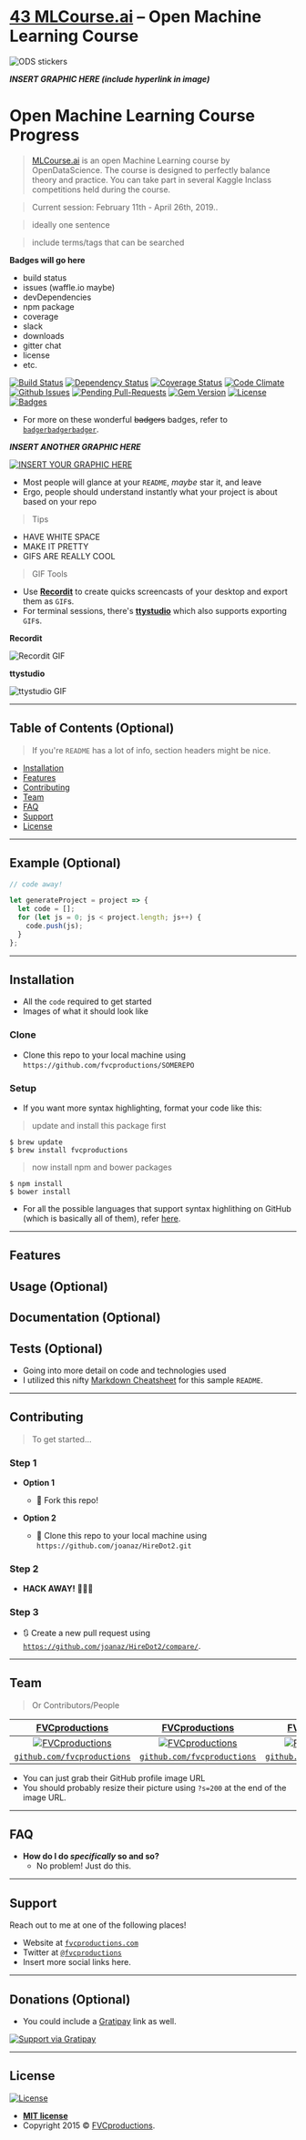 # [43 MLCourse.ai](https://mlcourse.ai) – Open Machine Learning Course
![ODS stickers](https://raw.githubusercontent.com/ygautomo/43-MLCourseAI/master/images/00_ods_stickers.jpg)



***INSERT GRAPHIC HERE (include hyperlink in image)***

# Open Machine Learning Course Progress

> [MLCourse.ai](https://mlcourse.ai) is an open Machine Learning course by OpenDataScience. The course is designed to perfectly balance theory and practice. You can take part in several Kaggle Inclass competitions held during the course.

> Current session: February 11th - April 26th, 2019..

> ideally one sentence

> include terms/tags that can be searched

**Badges will go here**

- build status
- issues (waffle.io maybe)
- devDependencies
- npm package
- coverage
- slack
- downloads
- gitter chat
- license
- etc.

[![Build Status](http://img.shields.io/travis/badges/badgerbadgerbadger.svg?style=flat-square)](https://travis-ci.org/badges/badgerbadgerbadger) [![Dependency Status](http://img.shields.io/gemnasium/badges/badgerbadgerbadger.svg?style=flat-square)](https://gemnasium.com/badges/badgerbadgerbadger) [![Coverage Status](http://img.shields.io/coveralls/badges/badgerbadgerbadger.svg?style=flat-square)](https://coveralls.io/r/badges/badgerbadgerbadger) [![Code Climate](http://img.shields.io/codeclimate/github/badges/badgerbadgerbadger.svg?style=flat-square)](https://codeclimate.com/github/badges/badgerbadgerbadger) [![Github Issues](http://githubbadges.herokuapp.com/badges/badgerbadgerbadger/issues.svg?style=flat-square)](https://github.com/badges/badgerbadgerbadger/issues) [![Pending Pull-Requests](http://githubbadges.herokuapp.com/badges/badgerbadgerbadger/pulls.svg?style=flat-square)](https://github.com/badges/badgerbadgerbadger/pulls) [![Gem Version](http://img.shields.io/gem/v/badgerbadgerbadger.svg?style=flat-square)](https://rubygems.org/gems/badgerbadgerbadger) [![License](http://img.shields.io/:license-mit-blue.svg?style=flat-square)](http://badges.mit-license.org) [![Badges](http://img.shields.io/:badges-9/9-ff6799.svg?style=flat-square)](https://github.com/badges/badgerbadgerbadger)

- For more on these wonderful ~~badgers~~ badges, refer to <a href="http://badges.github.io/badgerbadgerbadger/" target="_blank">`badgerbadgerbadger`</a>.

***INSERT ANOTHER GRAPHIC HERE***

[![INSERT YOUR GRAPHIC HERE](http://i.imgur.com/dt8AUb6.png)]()

- Most people will glance at your `README`, *maybe* star it, and leave
- Ergo, people should understand instantly what your project is about based on your repo

> Tips

- HAVE WHITE SPACE
- MAKE IT PRETTY
- GIFS ARE REALLY COOL

> GIF Tools

- Use <a href="http://recordit.co/" target="_blank">**Recordit**</a> to create quicks screencasts of your desktop and export them as `GIF`s.
- For terminal sessions, there's <a href="https://github.com/chjj/ttystudio" target="_blank">**ttystudio**</a> which also supports exporting `GIF`s.

**Recordit**

![Recordit GIF](http://g.recordit.co/iLN6A0vSD8.gif)

**ttystudio**

![ttystudio GIF](https://raw.githubusercontent.com/chjj/ttystudio/master/img/example.gif)

---

## Table of Contents (Optional)

> If you're `README` has a lot of info, section headers might be nice.

- [Installation](#installation)
- [Features](#features)
- [Contributing](#contributing)
- [Team](#team)
- [FAQ](#faq)
- [Support](#support)
- [License](#license)


---

## Example (Optional)

```javascript
// code away!

let generateProject = project => {
  let code = [];
  for (let js = 0; js < project.length; js++) {
    code.push(js);
  }
};
```

---

## Installation

- All the `code` required to get started
- Images of what it should look like

### Clone

- Clone this repo to your local machine using `https://github.com/fvcproductions/SOMEREPO`

### Setup

- If you want more syntax highlighting, format your code like this:

> update and install this package first

```shell
$ brew update
$ brew install fvcproductions
```

> now install npm and bower packages

```shell
$ npm install
$ bower install
```

- For all the possible languages that support syntax highlithing on GitHub (which is basically all of them), refer <a href="https://github.com/github/linguist/blob/master/lib/linguist/languages.yml" target="_blank">here</a>.

---

## Features
## Usage (Optional)
## Documentation (Optional)
## Tests (Optional)

- Going into more detail on code and technologies used
- I utilized this nifty <a href="https://github.com/adam-p/markdown-here/wiki/Markdown-Cheatsheet" target="_blank">Markdown Cheatsheet</a> for this sample `README`.

---

## Contributing

> To get started...

### Step 1

- **Option 1**
    - 🍴 Fork this repo!

- **Option 2**
    - 👯 Clone this repo to your local machine using `https://github.com/joanaz/HireDot2.git`

### Step 2

- **HACK AWAY!** 🔨🔨🔨

### Step 3

- 🔃 Create a new pull request using <a href="https://github.com/joanaz/HireDot2/compare/" target="_blank">`https://github.com/joanaz/HireDot2/compare/`</a>.

---

## Team

> Or Contributors/People

| <a href="http://fvcproductions.com" target="_blank">**FVCproductions**</a> | <a href="http://fvcproductions.com" target="_blank">**FVCproductions**</a> | <a href="http://fvcproductions.com" target="_blank">**FVCproductions**</a> |
| :---: |:---:| :---:|
| [![FVCproductions](https://avatars1.githubusercontent.com/u/4284691?v=3&s=200)](http://fvcproductions.com)    | [![FVCproductions](https://avatars1.githubusercontent.com/u/4284691?v=3&s=200)](http://fvcproductions.com) | [![FVCproductions](https://avatars1.githubusercontent.com/u/4284691?v=3&s=200)](http://fvcproductions.com)  |
| <a href="http://github.com/fvcproductions" target="_blank">`github.com/fvcproductions`</a> | <a href="http://github.com/fvcproductions" target="_blank">`github.com/fvcproductions`</a> | <a href="http://github.com/fvcproductions" target="_blank">`github.com/fvcproductions`</a> |

- You can just grab their GitHub profile image URL
- You should probably resize their picture using `?s=200` at the end of the image URL.

---

## FAQ

- **How do I do *specifically* so and so?**
    - No problem! Just do this.

---

## Support

Reach out to me at one of the following places!

- Website at <a href="http://fvcproductions.com" target="_blank">`fvcproductions.com`</a>
- Twitter at <a href="http://twitter.com/fvcproductions" target="_blank">`@fvcproductions`</a>
- Insert more social links here.

---

## Donations (Optional)

- You could include a <a href="https://cdn.rawgit.com/gratipay/gratipay-badge/2.3.0/dist/gratipay.png" target="_blank">Gratipay</a> link as well.

[![Support via Gratipay](https://cdn.rawgit.com/gratipay/gratipay-badge/2.3.0/dist/gratipay.png)](https://gratipay.com/fvcproductions/)


---

## License

[![License](http://img.shields.io/:license-mit-blue.svg?style=flat-square)](http://badges.mit-license.org)

- **[MIT license](http://opensource.org/licenses/mit-license.php)**
- Copyright 2015 © <a href="http://fvcproductions.com" target="_blank">FVCproductions</a>.
<!--stackedit_data:
eyJoaXN0b3J5IjpbMTM5NTUyMDExOSwzMDMyMDIxOTUsNjkwNT
EyMjQ4XX0=
-->